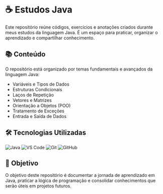 # ☕ Estudos Java

Este repositório reúne códigos, exercícios e anotações criados durante meus estudos da linguagem Java. É um espaço para praticar, organizar o aprendizado e compartilhar conhecimento.

## 📚 Conteúdo

O repositório está organizado por temas fundamentais e avançados da linguagem Java:

- Variáveis e Tipos de Dados
- Estruturas Condicionais
- Laços de Repetição
- Vetores e Matrizes
- Orientação a Objetos (POO)
- Tratamento de Exceções
- Entrada e Saída de Dados

## 🛠 Tecnologias Utilizadas

![Java](https://img.shields.io/badge/Java-ED8B00?style=for-the-badge&logo=java&logoColor=white)
![VS Code](https://img.shields.io/badge/VSCode-007ACC?style=for-the-badge&logo=visual%20studio%20code&logoColor=white)
![Git](https://img.shields.io/badge/Git-F05032?style=for-the-badge&logo=git&logoColor=white)
![GitHub](https://img.shields.io/badge/GitHub-100000?style=for-the-badge&logo=github&logoColor=white)

## 🎯 Objetivo

O objetivo deste repositório é documentar a jornada de aprendizado em Java, praticar a lógica de programação e consolidar conhecimentos que serão úteis em projetos futuros.




